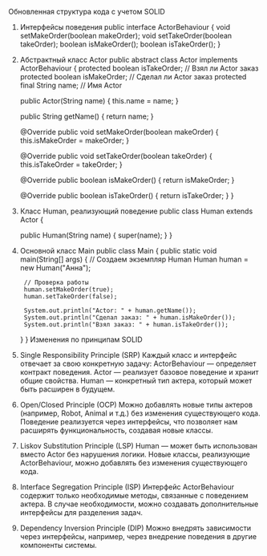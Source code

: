 Обновленная структура кода с учетом SOLID
1. Интерфейсы поведения
public interface ActorBehaviour {
    void setMakeOrder(boolean makeOrder);
    void setTakeOrder(boolean takeOrder);
    boolean isMakeOrder();
    boolean isTakeOrder();
}

2. Абстрактный класс Actor
public abstract class Actor implements ActorBehaviour {
    protected boolean isTakeOrder;   // Взял ли Actor заказ
    protected boolean isMakeOrder;   // Сделал ли Actor заказ
    protected final String name;     // Имя Actor

    public Actor(String name) {
        this.name = name;
    }

    public String getName() {
        return name;
    }

    @Override
    public void setMakeOrder(boolean makeOrder) {
        this.isMakeOrder = makeOrder;
    }

    @Override
    public void setTakeOrder(boolean takeOrder) {
        this.isTakeOrder = takeOrder;
    }

    @Override
    public boolean isMakeOrder() {
        return isMakeOrder;
    }

    @Override
    public boolean isTakeOrder() {
        return isTakeOrder;
    }
}

3. Класс Human, реализующий поведение
public class Human extends Actor {

    public Human(String name) {
        super(name);
    }
}

4. Основной класс Main
public class Main {
    public static void main(String[] args) {
        // Создаем экземпляр Human
        Human human = new Human("Анна");

        // Проверка работы
        human.setMakeOrder(true);
        human.setTakeOrder(false);

        System.out.println("Actor: " + human.getName());
        System.out.println("Сделал заказ: " + human.isMakeOrder());
        System.out.println("Взял заказ: " + human.isTakeOrder());
    }
}
Изменения по принципам SOLID
1. Single Responsibility Principle (SRP)
Каждый класс и интерфейс отвечает за свою конкретную задачу:
ActorBehaviour — определяет контракт поведения.
Actor — реализует базовое поведение и хранит общие свойства.
Human — конкретный тип актера, который может быть расширен в будущем.
2. Open/Closed Principle (OCP)
Можно добавлять новые типы актеров (например, Robot, Animal и т.д.) без изменения существующего кода.
Поведение реализуется через интерфейсы, что позволяет нам расширять функциональность, создавая новые классы.
3. Liskov Substitution Principle (LSP)
Human — может быть использован вместо Actor без нарушения логики.
Новые классы, реализующие ActorBehaviour, можно добавлять без изменения существующего кода.
4. Interface Segregation Principle (ISP)
Интерфейс ActorBehaviour содержит только необходимые методы, связанные с поведением актера.
В случае необходимости, можно создавать дополнительные интерфейсы для разделения задач.
5. Dependency Inversion Principle (DIP)
Можно внедрять зависимости через интерфейсы, например, через внедрение поведения в другие компоненты системы.
